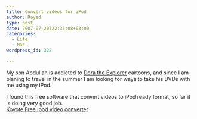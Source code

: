 ```yaml
---
title: Convert videos for iPod
author: Rayed
type: post
date: 2007-07-20T22:35:08+03:00
categories:
  - Life
  - Mac
wordpress_id: 322

---
```

<p>My son Abdullah is addicted to <a href="http://www.nickjr.co.uk/shows/dora/index.aspx">Dora the Explorer</a> cartoons, and since I am planing to travel in the summer I am looking for ways to take his DVDs with me using my iPod.</p>
<p>I found this free software that convert videos to iPod ready format, so far it is doing very good job.<br />
<a href="http://www.koyotesoft.com/indexEn.html">Koyote Free Ipod video converter</a></p>
